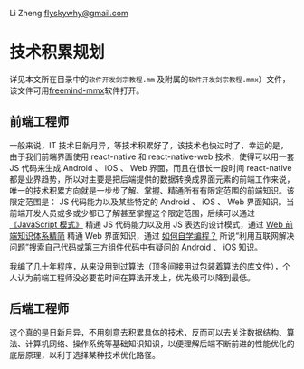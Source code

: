 Li Zheng flyskywhy@gmail.com

# 技术积累规划

详见本文所在目录中的`软件开发剑宗教程.mm` 及附属的`软件开发剑宗教程.mmx`）文件，该文件可用[freemind-mmx](https://github.com/flyskywhy/g-lfs/blob/master/freemind-mmx-1.0.1.tgz)软件打开。

## 前端工程师
一般来说，IT 技术日新月异，等技术积累好了，该技术也快过时了，幸运的是，由于我们前端界面使用 react-native 和 react-native-web 技术，使得可以用一套 JS 代码来生成 Android 、 iOS 、 Web 界面，而且在很长一段时间 react-native 都是业界趋势，所以对主要是把后端提供的数据转换成界面元素的前端工作来说，唯一的技术积累方向就是一步步了解、掌握、精通所有有限定范围的前端知识。该限定范围是： JS 代码能力以及某些特定的 Android 、 iOS 、 Web 界面知识。当前端开发人员或多或少都已了解甚至掌握这个限定范围，后续可以通过 [《JavaScript 模式》](https://wizardforcel.gitbooks.io/javascript-patterns/content/index.html) 精通 JS 代码能力以及用 JS 表达的设计模式，通过 [Web 前端知识体系精简](http://www.linuxeden.com/a/8182) 精通 Web 界面知识，通过 [如何自学编程？](https://www.bilibili.com/read/cv578131/) 所说“利用互联网解决问题”搜索自己代码或第三方组件代码中有疑问的 Android 、 iOS 知识。

我编了几十年程序，从来没用到过算法（顶多间接用过包装着算法的库文件），个人认为前端工程师没必要花时间在算法开发上，优先级可以降到最低。

## 后端工程师
这个真的是日新月异，不用刻意去积累具体的技术，反而可以去关注数据结构、算法、计算机网络、操作系统等基础知识知识，以便理解后端不断前进的性能优化的底层原理，以利于选择某种技术优化路径。
